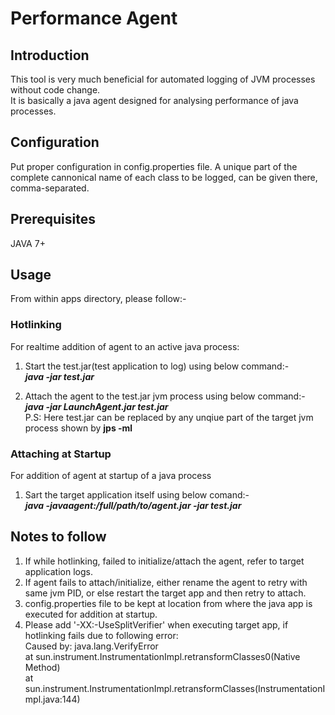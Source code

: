 # Performance Agent

## Introduction 

This tool is very much beneficial for automated logging of JVM processes without code change.</br>
It is basically a java agent designed for analysing performance of java processes.

## Configuration
Put proper configuration in config.properties file. A unique part of the complete cannonical name of each class to be logged, can be given there, comma-separated.

## Prerequisites
JAVA 7+

## Usage

From within apps directory, please follow:- </br>
### Hotlinking

For realtime addition of agent to an active java process:
1. Start the test.jar(test application to log) using below command:- </br>
	***java -jar test.jar***
	
2. Attach the agent to the test.jar jvm process using below command:- </br>
	***java -jar LaunchAgent.jar test.jar*** </br>
P.S: Here test.jar can be replaced by any unqiue part of the target jvm process shown by **jps -ml**
	
### Attaching at Startup

For addition of agent at startup of a java process
1. Sart the target application itself using below comand:- </br>
	***java -javaagent:/full/path/to/agent.jar -jar test.jar*** </br>
  
## Notes to follow

1. If while hotlinking, failed to initialize/attach the agent, refer to target application logs.
2. If agent fails to attach/initialize, either rename the agent to retry with same jvm PID, or else restart the target app and then retry to attach.
3. config.properties file to be kept at location from where the java app is executed for addition at startup.
4. Please add '-XX:-UseSplitVerifier' when executing target app, if hotlinking fails due to following error: </br>
  Caused by: java.lang.VerifyError </br>
at sun.instrument.InstrumentationImpl.retransformClasses0(Native Method) </br>
at sun.instrument.InstrumentationImpl.retransformClasses(InstrumentationImpl.java:144) </br>
